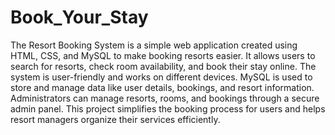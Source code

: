 # Book_Your_Stay

The Resort Booking System is a simple web application created using HTML, CSS, and MySQL to make booking resorts easier. It allows users to search for resorts, check room availability, and book their stay online. The system is user-friendly and works on different devices. MySQL is used to store and manage data like user details, bookings, and resort information. Administrators can manage resorts, rooms, and bookings through a secure admin panel. This project simplifies the booking process for users and helps resort managers organize their services efficiently.
